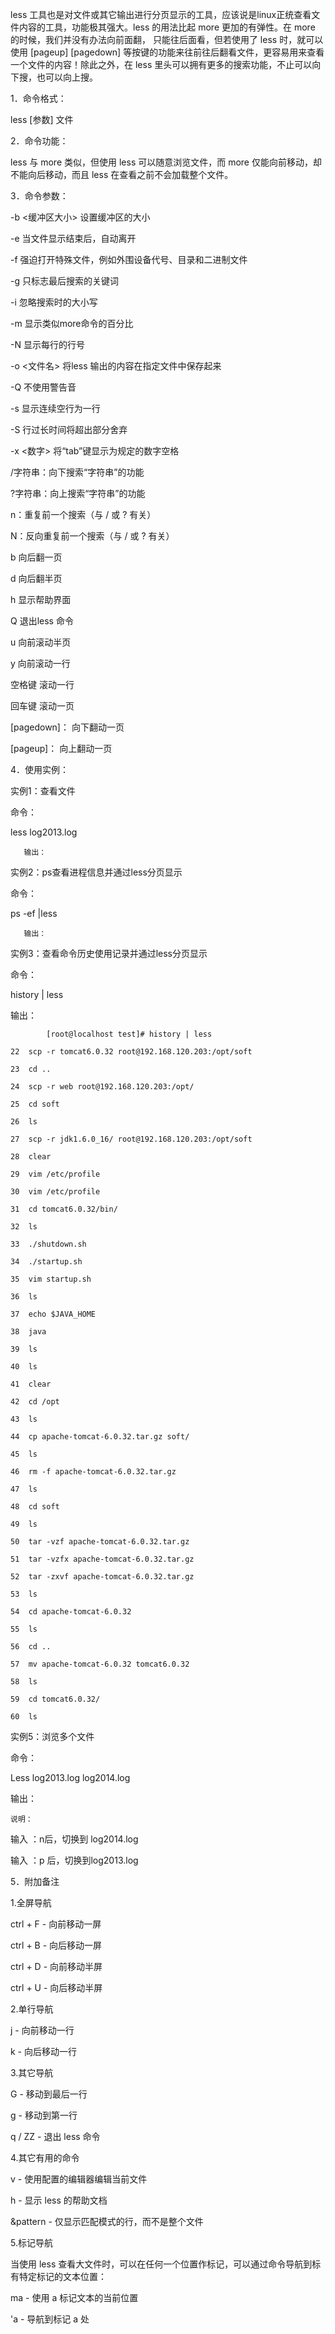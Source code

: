 less 工具也是对文件或其它输出进行分页显示的工具，应该说是linux正统查看文件内容的工具，功能极其强大。less 的用法比起 more 更加的有弹性。在 more 的时候，我们并没有办法向前面翻， 只能往后面看，但若使用了 less 时，就可以使用 [pageup] [pagedown] 等按键的功能来往前往后翻看文件，更容易用来查看一个文件的内容！除此之外，在 less 里头可以拥有更多的搜索功能，不止可以向下搜，也可以向上搜。

1．命令格式：

less [参数]  文件 

2．命令功能：

less 与 more 类似，但使用 less 可以随意浏览文件，而 more 仅能向前移动，却不能向后移动，而且 less 在查看之前不会加载整个文件。

3．命令参数：

-b <缓冲区大小> 设置缓冲区的大小

-e  当文件显示结束后，自动离开

-f  强迫打开特殊文件，例如外围设备代号、目录和二进制文件

-g  只标志最后搜索的关键词

-i  忽略搜索时的大小写

-m  显示类似more命令的百分比

-N  显示每行的行号

-o <文件名> 将less 输出的内容在指定文件中保存起来

-Q  不使用警告音

-s  显示连续空行为一行

-S  行过长时间将超出部分舍弃

-x <数字> 将“tab”键显示为规定的数字空格

/字符串：向下搜索“字符串”的功能

?字符串：向上搜索“字符串”的功能

n：重复前一个搜索（与 / 或 ? 有关）

N：反向重复前一个搜索（与 / 或 ? 有关）

b  向后翻一页

d  向后翻半页

h  显示帮助界面

Q  退出less 命令

u  向前滚动半页

y  向前滚动一行

空格键 滚动一行

回车键 滚动一页

[pagedown]： 向下翻动一页

[pageup]：   向上翻动一页

4．使用实例：

实例1：查看文件

命令：

less log2013.log

	   输出：

		 

实例2：ps查看进程信息并通过less分页显示 

命令：

 ps -ef |less

	   输出：

                

实例3：查看命令历史使用记录并通过less分页显示

命令：

 history | less

输出：

        	[root@localhost test]# history | less

   	22  scp -r tomcat6.0.32 root@192.168.120.203:/opt/soft

   	23  cd ..

   	24  scp -r web root@192.168.120.203:/opt/

   	25  cd soft

   	26  ls

   	27  scp -r jdk1.6.0_16/ root@192.168.120.203:/opt/soft

   	28  clear

   	29  vim /etc/profile

   	30  vim /etc/profile

   	31  cd tomcat6.0.32/bin/

   	32  ls

   	33  ./shutdown.sh

   	34  ./startup.sh

   	35  vim startup.sh

  	36  ls

   	37  echo $JAVA_HOME

   	38  java

   	39  ls

   	40  ls

   	41  clear

   	42  cd /opt

   	43  ls

   	44  cp apache-tomcat-6.0.32.tar.gz soft/

   	45  ls

   	46  rm -f apache-tomcat-6.0.32.tar.gz 

   	47  ls

   	48  cd soft

   	49  ls

   	50  tar -vzf apache-tomcat-6.0.32.tar.gz 

   	51  tar -vzfx apache-tomcat-6.0.32.tar.gz 

   	52  tar -zxvf apache-tomcat-6.0.32.tar.gz 

   	53  ls

   	54  cd apache-tomcat-6.0.32

   	55  ls

   	56  cd ..

   	57  mv apache-tomcat-6.0.32 tomcat6.0.32

   	58  ls

   	59  cd tomcat6.0.32/

   	60  ls

实例5：浏览多个文件 

命令：

Less log2013.log log2014.log

输出：


    说明：

输入 ：n后，切换到 log2014.log

输入 ：p 后，切换到log2013.log

5．附加备注

1.全屏导航

ctrl + F - 向前移动一屏

ctrl + B - 向后移动一屏

ctrl + D - 向前移动半屏

ctrl + U - 向后移动半屏

 

2.单行导航

j - 向前移动一行

k - 向后移动一行

 

3.其它导航

G - 移动到最后一行

g - 移动到第一行

q / ZZ - 退出 less 命令

 

4.其它有用的命令

v - 使用配置的编辑器编辑当前文件

h - 显示 less 的帮助文档

&pattern - 仅显示匹配模式的行，而不是整个文件

 

5.标记导航

当使用 less 查看大文件时，可以在任何一个位置作标记，可以通过命令导航到标有特定标记的文本位置：

ma - 使用 a 标记文本的当前位置

'a - 导航到标记 a 处